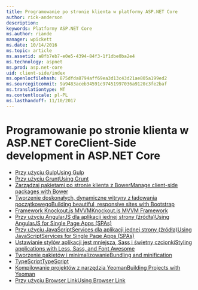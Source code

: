 ```yaml
---
title: Programowanie po stronie klienta w platformy ASP.NET Core
author: rick-anderson
description: 
keywords: Platformy ASP.NET Core
ms.author: riande
manager: wpickett
ms.date: 10/14/2016
ms.topic: article
ms.assetid: a8fb7eb7-e0e5-4394-84f3-1f1dbe0ba2e4
ms.technology: aspnet
ms.prod: asp.net-core
uid: client-side/index
ms.openlocfilehash: 875dfda8794aff69ea3d13c43d21ae805a199ed2
ms.sourcegitcommit: 9a9483aceb34591c97451997036a9120c3fe2baf
ms.translationtype: MT
ms.contentlocale: pl-PL
ms.lasthandoff: 11/10/2017
---
```

# <a name="client-side-development-in-aspnet-core"></a><span data-ttu-id="5173d-103">Programowanie po stronie klienta w ASP.NET Core</span><span class="sxs-lookup"><span data-stu-id="5173d-103">Client-Side development in ASP.NET Core</span></span>

- [<span data-ttu-id="5173d-104">Przy użyciu Gulp</span><span class="sxs-lookup"><span data-stu-id="5173d-104">Using Gulp</span></span>](using-gulp.md)
- [<span data-ttu-id="5173d-105">Przy użyciu Grunt</span><span class="sxs-lookup"><span data-stu-id="5173d-105">Using Grunt</span></span>](using-grunt.md)
- [<span data-ttu-id="5173d-106">Zarządzaj pakietami po stronie klienta z Bower</span><span class="sxs-lookup"><span data-stu-id="5173d-106">Manage client-side packages with Bower</span></span>](bower.md)
- [<span data-ttu-id="5173d-107">Tworzenie doskonałych, dynamiczne witryny z ładowania początkowego</span><span class="sxs-lookup"><span data-stu-id="5173d-107">Building beautiful, responsive sites with Bootstrap</span></span>](bootstrap.md)
- [<span data-ttu-id="5173d-108">Framework Knockout.js MVVM</span><span class="sxs-lookup"><span data-stu-id="5173d-108">Knockout.js MVVM Framework</span></span>](knockout.md)
- [<span data-ttu-id="5173d-109">Przy użyciu AngularJS dla aplikacji jednej strony (źródła)</span><span class="sxs-lookup"><span data-stu-id="5173d-109">Using AngularJS for Single Page Apps (SPAs)</span></span>](angular.md)
- [<span data-ttu-id="5173d-110">Przy użyciu JavaScriptServices dla aplikacji jednej strony (źródła)</span><span class="sxs-lookup"><span data-stu-id="5173d-110">Using JavaScriptServices for Single Page Apps (SPAs)</span></span>](spa-services.md)
- [<span data-ttu-id="5173d-111">Ustawianie stylów aplikacji jest mniejsza, Sass i świetny czcionki</span><span class="sxs-lookup"><span data-stu-id="5173d-111">Styling applications with Less, Sass, and Font Awesome</span></span>](less-sass-fa.md)
- [<span data-ttu-id="5173d-112">Tworzenie pakietów i minimalizowanie</span><span class="sxs-lookup"><span data-stu-id="5173d-112">Bundling and minification</span></span>](bundling-and-minification.md)
- [<span data-ttu-id="5173d-113">TypeScript</span><span class="sxs-lookup"><span data-stu-id="5173d-113">TypeScript</span></span>](https://www.typescriptlang.org/docs/handbook/asp-net-core.html)
- [<span data-ttu-id="5173d-114">Kompilowanie projektów z narzędzia Yeoman</span><span class="sxs-lookup"><span data-stu-id="5173d-114">Building Projects with Yeoman</span></span>](yeoman.md)
- [<span data-ttu-id="5173d-115">Przy użyciu Browser Link</span><span class="sxs-lookup"><span data-stu-id="5173d-115">Using Browser Link</span></span>](using-browserlink.md)
